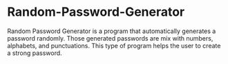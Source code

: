 # Random-Password-Generator

Random Password Generator is a program that automatically generates a password randomly. Those generated passwords are mix with numbers, alphabets, and punctuations. This type of program helps the user to create a strong password.

